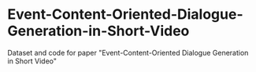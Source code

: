 # Event-Content-Oriented-Dialogue-Generation-in-Short-Video
Dataset and code for paper "Event-Content-Oriented Dialogue Generation in Short Video"
